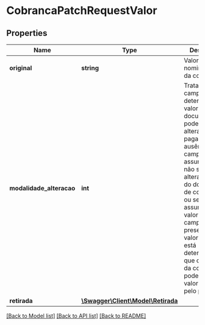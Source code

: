 # CobrancaPatchRequestValor

## Properties
Name | Type | Description | Notes
------------ | ------------- | ------------- | -------------
**original** | **string** | Valor nominal/original da cobrança. | [optional] 
**modalidade_alteracao** | **int** | Trata-se de um campo que determina se o valor final do documento pode ser alterado pelo pagador. Na ausência desse campo, assume-se que não se pode alterar o valor do documento de cobrança, ou seja, assume-se o valor 0. Se o campo estiver presente e com valor 1, então está determinado que o valor final da cobrança pode ter seu valor alterado pelo pagador. | [optional] 
**retirada** | [**\Swagger\Client\Model\Retirada**](Retirada.md) |  | [optional] 

[[Back to Model list]](../../README.md#documentation-for-models) [[Back to API list]](../../README.md#documentation-for-api-endpoints) [[Back to README]](../../README.md)

